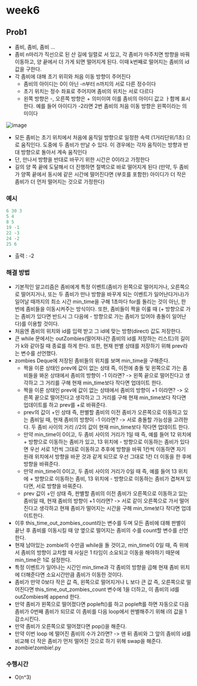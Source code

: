 
# week6
## Prob1
- 좀비, 좀비, 좀비 ... 
- 좀비 n마리가 직선으로 된 산 길에 일렬로 서 있고, 각 좀비가 마주치면 방향을 바꿔 이동하고, 양 끝에서 더 가게 되면 떨어지게 된다. 이때 k번째로 떨어지는 좀비의 id 값을 구한다.
- 각 좀비에 대해 초기 위히와 처음 이동 방향이 주어진다
  - 좀비의 아이디는 0이 아닌 -n부터 n까지의 서로 다른 정수이다
  -  초기 위치는 정수 좌표로 주어지며 좀비의 위치는 서로 다르다
  -  왼쪽 방향은 -, 오른쪽 방향은 + 의미이여 이를 좀비의 아이디 값고 ㅏ함께 표시한다. 예를 들어 아이디가 -2라면 2번 좀비의 처음 이동 방향은 왼쪽이라는 의미이다

![image](https://user-images.githubusercontent.com/61898890/161786628-6efc8886-2ca5-426e-a156-68c31c27de8a.png)

  - 모든 좀비는 초기 위치에서 처음에 움직일 방향으로 일정한 속력 (1거리단위/1초) 으로 움직인다. 도중에 두 좀비가 만날 수 있다. 이 경우에는 각자 움직이는 방향과 반대 방향으로 돌아서 계속 움직인다
  - 단, 만나서 방향을 반대로 바꾸기 위한 시간은 0이라고 가정한다
  - 길의 양 쪽 끝에 도달해서 더 진행하면 절벽으로 바로 떨어지게 된다  (만약, 두 좀비가 양쪽 끝에서 동시에 같은 시간에 떨어진다면 (부호를 포함한) 아이디가 더 작은 좀비가 더 먼저 떨어지는 것으로 가정한다)
  
  
### 예시
```python
6 30 3
5 4
8 5
19 -1
22 -3
24 -2
25 6

```
- 출력 : -2

### 해결 방법
- 기본적인 알고리즘은 좀비에게 특정 이벤트(좀비가 왼쪽으로 떨어지거나, 오른쪽으로 떨어지거나, 또는 두 좀비가 만나 방향을 바꾸게 되는 이벤트가 일어난다거나)가 일어날 때까지의 최소 시간 min_time을 구해 1초마다 for를 돌리는 것이 아닌, 한 번에 좀비들을 이동시켜주는 방식이다. 또한, 좀비들이 짝을 이룰 때 (+ 방향으로 가는 좀비가 있다면 반드시 그 다음에 - 방향으로 가는 좀비가 있어야 충돌이 일어난다)를 이용할 것이다. 
- 처음엔 좀비의 위치와 id를 입력 받고 그 id에 맞는 방향(direct) 값도 저장한다.
- 큰 while 문에서는 outZombies(떨어져나간 좀비의 id를 저장하는 리스트)의 길이가 k와 같아질 때 종료를 하게 한다. 또한, 현재 판별 상태를 저장하기 위해 prev라는 변수를 선언했다. 
- zombies Deque에 저장된 좀비들의 위치를 보며 min_time을 구해준다.
  -  짝을 이룬 상태인 prev에 값이 없는 상태 즉, 이전에 충돌 및 왼쪽으로 가는 좀비들을 봐온 상태에서 좀비의 방향이 -1 이라면? -> 왼쪽 끝으로 떨어진다고 생각하고 그 거리를 구해 현재 min_time보다 작다면 업데이트 한다.
  -  짝을 이룬 상태인 prev에 값이 없는 상태에서 좀비의 방향이 +1 이라면? -> 오른쪽 끝으로 떨어진다고 생각하고 그 거리를 구해 현재 min_time보다 작다면 업데이트를 하고 prev를 +로 바꿔준다.
  -  prev의 값이 +인 상태 즉, 판별할 좀비의 이전 좀비가 오른쪽으로 이동하고 있는 좀비일 때, 현재 좀비의 방향이 -1 이라면? -> 서로 충돌할 가능성을 고려한다. 두 좀비 사이의 거리 //2의 값이 현재 min_time보다 작다면 업데이트 한다. 
    -  만약 min_time이 0이고, 두 좀비 사이의 거리가 1일 때 즉, 예를 들어 12 위치에 + 방향으로 이동하는 좀비가 있고, 13 위치에 - 방향으로 이동하는 좀비가 있다면 우선 서로 1칸씩 그대로 이동하고 추후에 방향을 바꿔 1칸씩 이동하면 자기 원래 위치에서 방향을 바꾼 것과 같게 되므로 우선 그대로 1칸 더 이동을 한 후에 방향을 바꿔준다. 
    -  만약 min_time이 0이고, 두 좀비 사이의 거리가 0일 때 즉, 예를 들어 13 위치에 + 방향으로 이동하는 좀비, 13 위치에 - 방향으로 이동하는 좀비가 겹쳐져 있다면, 서로 방향을 바꿔준다. 
  - prev 값이 +인 상태 즉, 판별할 좀비의 이전 좀비가 오른쪽으로 이동하고 있는 좀비일 때, 현재 좀비의 방향이 +1 이라면? -> 서로 같이 오른쪽으로 가서 떨어진다고 생각하고 현재 좀비가 떨어지는 시간을 구해 min_time보다 작다면 업데이트한다. 
- 이후 this_time_out_zombies_count라는 변수를 두며 모든 좀비에 대해 판별이 끝난 후 좀비를 이동시킬 때 양 옆으로 떨어지는 좀비의 수를 count할 변수를 선언한다. 
- 현재 남아있는 zombie의 수만큼 while을 돌 것이고, min_time이 0일 때, 즉 위에서 좀비의 방향이 교차할 때 사실은 1 타임이 소요되고 이동을 해야하기 때문에 min_time은 1로 설정한다.
- 특정 이벤트가 일어나는 시간인 min_time과 각 좀비의 방향을 곱해 현재 좀비 위치에 더해준다면 소요시간만큼 좀비가 이동한 것이다. 
- 좀비가 만약 0보다 작은 값 즉, 왼쪽으로 떨어지거나 L 보다 큰 값 즉, 오른쪽으로 떨어진다면 this_time_out_zombies_count 변수에 1을 더하고, 이 좀비의 id를 outZombies에 append 한다. 
- 만약 좀비가 왼쪽으로 떨어졌다면 popleft()를 하고 popleft를 하면 자동으로 다음 좀비가 0번째 좀비가 되므로 이 좀비를 다음 loop에서 판별해주기 위해 i의 값을 1 감소시킨다.
- 만약 좀비가 오른쪽으로 떨어졌다면 pop()을 해준다.
- 만약 이번 loop 에 떨어진 좀비의 수가 2라면? -> 맨 뒤 좀비와 그 앞의 좀비의 id를 비교해 더 작은 좀비가 먼저 떨어진 것으로 하기 위해 swap을 해준다. 
- zombie!zombie!.py


### 수행시간
- O(n^3)






